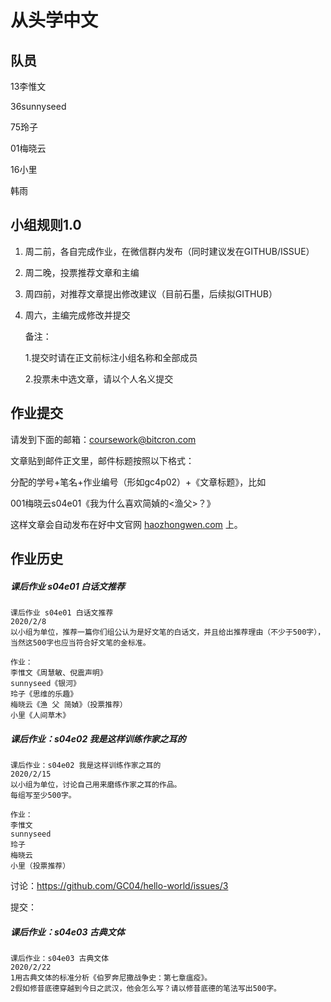 # 从头学中文
## 队员

13李惟文 

36sunnyseed

75玲子

01梅晓云

16小里

韩雨

## 小组规则1.0

1. 周二前，各自完成作业，在微信群内发布（同时建议发在GITHUB/ISSUE）

2. 周二晚，投票推荐文章和主编

3. 周四前，对推荐文章提出修改建议（目前石墨，后续拟GITHUB）

4. 周六，主编完成修改并提交

   

   备注：

   1.提交时请在正文前标注小组名称和全部成员

   2.投票未中选文章，请以个人名义提交

   

## 作业提交

请发到下面的邮箱：coursework@bitcron.com 

文章贴到邮件正文里，邮件标题按照以下格式：

分配的学号+笔名+作业编号（形如gc4p02）+《文章标题》，比如

001梅晓云s04e01《我为什么喜欢简媜的<渔父>？》

这样文章会自动发布在好中文官网 [haozhongwen.com](haozhongwen.com) 上。

## 作业历史

##### 课后作业 s04e01 白话文推荐

```
课后作业 s04e01 白话文推荐
2020/2/8
以小组为单位，推荐一篇你们组公认为是好文笔的白话文，并且给出推荐理由（不少于500字），当然这500字也应当符合好文笔的金标准。
```

```
作业：
李惟文《周慧敏、倪震声明》
sunnyseed《银河》
玲子《思维的乐趣》
梅晓云《渔 父 简媜》（投票推荐）
小里《人间草木》
```



##### 课后作业：s04e02  我是这样训练作家之耳的

```
课后作业：s04e02 我是这样训练作家之耳的
2020/2/15
以小组为单位，讨论自己用来磨练作家之耳的作品。
每组写至少500字。
```

```
作业：
李惟文 
sunnyseed
玲子
梅晓云
小里（投票推荐）
```

讨论：https://github.com/GC04/hello-world/issues/3

提交：

##### 课后作业：s04e03 古典文体

```
课后作业：s04e03 古典文体
2020/2/22
1用古典文体的标准分析《伯罗奔尼撒战争史：第七章瘟疫》。
2假如修昔底德穿越到今日之武汉，他会怎么写？请以修昔底德的笔法写出500字。
```





